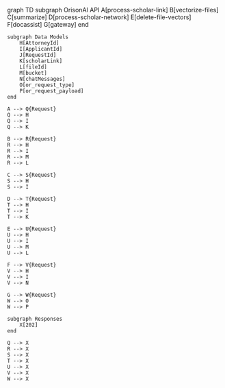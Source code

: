 graph TD
    subgraph OrisonAI API
        A[process-scholar-link]
        B[vectorize-files]
        C[summarize]
        D[process-scholar-network]
        E[delete-file-vectors]
        F[docassist]
        G[gateway]
    end

    subgraph Data Models
        H[AttorneyId]
        I[ApplicantId]
        J[RequestId]
        K[scholarLink]
        L[fileId]
        M[bucket]
        N[chatMessages]
        O[or_request_type]
        P[or_request_payload]
    end

    A --> Q{Request}
    Q --> H
    Q --> I
    Q --> K

    B --> R{Request}
    R --> H
    R --> I
    R --> M
    R --> L

    C --> S{Request}
    S --> H
    S --> I

    D --> T{Request}
    T --> H
    T --> I
    T --> K

    E --> U{Request}
    U --> H
    U --> I
    U --> M
    U --> L

    F --> V{Request}
    V --> H
    V --> I
    V --> N

    G --> W{Request}
    W --> O
    W --> P

    subgraph Responses
        X[202]
    end

    Q --> X
    R --> X
    S --> X
    T --> X
    U --> X
    V --> X
    W --> X


